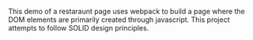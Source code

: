 This demo of a restaraunt page uses webpack to build a page where the DOM elements are primarily created through javascript. This project attempts to follow SOLID design principles. 
